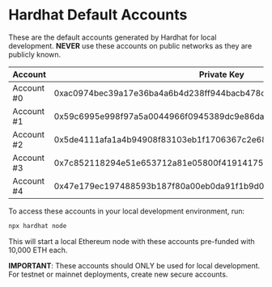 # Hardhat Default Accounts

These are the default accounts generated by Hardhat for local development. **NEVER** use these accounts on public networks as they are publicly known.

| Account | Private Key | Public Address |
|---------|-------------|----------------|
| Account #0 | 0xac0974bec39a17e36ba4a6b4d238ff944bacb478cbed5efcae784d7bf4f2ff80 | 0xf39Fd6e51aad88F6F4ce6aB8827279cffFb92266 |
| Account #1 | 0x59c6995e998f97a5a0044966f0945389dc9e86dae88c7a8412f4603b6b78690d | 0x70997970C51812dc3A010C7d01b50e0d17dc79C8 |
| Account #2 | 0x5de4111afa1a4b94908f83103eb1f1706367c2e68ca870fc3fb9a804cdab365a | 0x3C44CdDdB6a900fa2b585dd299e03d12FA4293BC |
| Account #3 | 0x7c852118294e51e653712a81e05800f419141751be58f605c371e15141b007a6 | 0x90F79bf6EB2c4f870365E785982E1f101E93b906 |
| Account #4 | 0x47e179ec197488593b187f80a00eb0da91f1b9d0b13f8733639f19c30a34926a | 0x15d34AAf54267DB7D7c367839AAf71A00a2C6A65 |

To access these accounts in your local development environment, run:

```bash
npx hardhat node
```

This will start a local Ethereum node with these accounts pre-funded with 10,000 ETH each.

**IMPORTANT**: These accounts should ONLY be used for local development. For testnet or mainnet deployments, create new secure accounts.